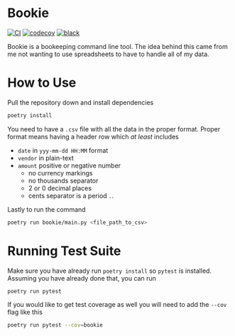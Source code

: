 # Bookie

[![CI](https://github.com/Nate1729/bookie/actions/workflows/main.yml/badge.svg)](https://github.com/Nate1729/bookie/actions/workflows/main.yml)
[![codecov](https://codecov.io/gh/Nate1729/bookie/branch/main/graph/badge.svg?token=Q1J7O5T153)](https://codecov.io/gh/Nate1729/bookie)
[![black](https://img.shields.io/badge/code%20style-black-000000.svg)](https://github.com/psf/black)

Bookie is a bookeeping command line tool. The idea behind this
came from me not wanting to use spreadsheets to have to handle all of my data.

# How to Use
Pull the repository down and install dependencies
```bash
poetry install
```

You need to have a `.csv` file with all the data in the proper format.
Proper format means having a header row which _at least_ includes
- `date` in `yyy-mm-dd HH:MM` format
- `vendor` in plain-text
- `amount` positive or negative number
    - no currency markings
    - no thousands separator
    - 2 or 0 decimal places
    - cents separator is a period `.`.

Lastly to run the command
```bash
poetry run bookie/main.py <file_path_to_csv>
```

# Running Test Suite
Make sure you have already run `poetry install` so `pytest` is installed.
Assuming you have already done that, you can run
```bash
poetry run pytest
```

If you would like to get test coverage as well you will need to add
the `--cov` flag like this
```bash
poetry run pytest --cov=bookie
```
